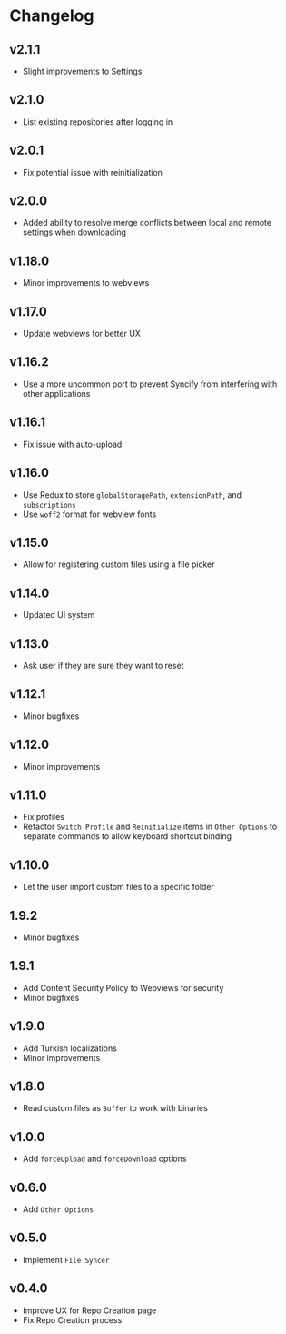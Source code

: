 # Changelog

## v2.1.1

- Slight improvements to Settings

## v2.1.0

- List existing repositories after logging in

## v2.0.1

- Fix potential issue with reinitialization

## v2.0.0

- Added ability to resolve merge conflicts between local and remote settings when downloading

## v1.18.0

- Minor improvements to webviews

## v1.17.0

- Update webviews for better UX

## v1.16.2

- Use a more uncommon port to prevent Syncify from interfering with other applications

## v1.16.1

- Fix issue with auto-upload

## v1.16.0

- Use Redux to store `globalStoragePath`, `extensionPath`, and `subscriptions`
- Use `woff2` format for webview fonts

## v1.15.0

- Allow for registering custom files using a file picker

## v1.14.0

- Updated UI system

## v1.13.0

- Ask user if they are sure they want to reset

## v1.12.1

- Minor bugfixes

## v1.12.0

- Minor improvements

## v1.11.0

- Fix profiles
- Refactor `Switch Profile` and `Reinitialize` items in `Other Options` to separate commands to allow keyboard shortcut binding

## v1.10.0

- Let the user import custom files to a specific folder

## 1.9.2

- Minor bugfixes

## 1.9.1

- Add Content Security Policy to Webviews for security
- Minor bugfixes

## v1.9.0

- Add Turkish localizations
- Minor improvements

## v1.8.0

- Read custom files as `Buffer` to work with binaries

## v1.0.0

- Add `forceUpload` and `forceDownload` options

## v0.6.0

- Add `Other Options`

## v0.5.0

- Implement `File Syncer`

## v0.4.0

- Improve UX for Repo Creation page
- Fix Repo Creation process
